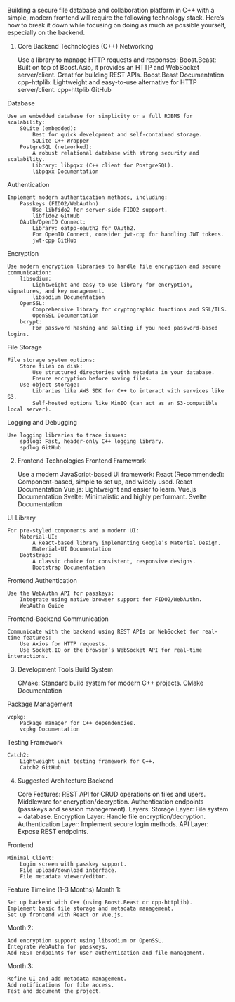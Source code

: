 Building a secure file database and collaboration platform in C++ with a simple, modern frontend will require the following technology stack. Here’s how to break it down while focusing on doing as much as possible yourself, especially on the backend.
1. Core Backend Technologies (C++)
   Networking

   Use a library to manage HTTP requests and responses:
   Boost.Beast:
   Built on top of Boost.Asio, it provides an HTTP and WebSocket server/client.
   Great for building REST APIs.
   Boost.Beast Documentation
   cpp-httplib:
   Lightweight and easy-to-use alternative for HTTP server/client.
   cpp-httplib GitHub

Database

    Use an embedded database for simplicity or a full RDBMS for scalability:
        SQLite (embedded):
            Best for quick development and self-contained storage.
            SQLite C++ Wrapper
        PostgreSQL (networked):
            A robust relational database with strong security and scalability.
            Library: libpqxx (C++ client for PostgreSQL).
            libpqxx Documentation

Authentication

    Implement modern authentication methods, including:
        Passkeys (FIDO2/WebAuthn):
            Use libfido2 for server-side FIDO2 support.
            libfido2 GitHub
        OAuth/OpenID Connect:
            Library: oatpp-oauth2 for OAuth2.
            For OpenID Connect, consider jwt-cpp for handling JWT tokens.
            jwt-cpp GitHub

Encryption

    Use modern encryption libraries to handle file encryption and secure communication:
        libsodium:
            Lightweight and easy-to-use library for encryption, signatures, and key management.
            libsodium Documentation
        OpenSSL:
            Comprehensive library for cryptographic functions and SSL/TLS.
            OpenSSL Documentation
        bcrypt:
            For password hashing and salting if you need password-based logins.

File Storage

    File storage system options:
        Store files on disk:
            Use structured directories with metadata in your database.
            Ensure encryption before saving files.
        Use object storage:
            Libraries like AWS SDK for C++ to interact with services like S3.
            Self-hosted options like MinIO (can act as an S3-compatible local server).

Logging and Debugging

    Use logging libraries to trace issues:
        spdlog: Fast, header-only C++ logging library.
        spdlog GitHub

2. Frontend Technologies
   Frontend Framework

   Use a modern JavaScript-based UI framework:
   React (Recommended):
   Component-based, simple to set up, and widely used.
   React Documentation
   Vue.js:
   Lightweight and easier to learn.
   Vue.js Documentation
   Svelte:
   Minimalistic and highly performant.
   Svelte Documentation

UI Library

    For pre-styled components and a modern UI:
        Material-UI:
            A React-based library implementing Google’s Material Design.
            Material-UI Documentation
        Bootstrap:
            A classic choice for consistent, responsive designs.
            Bootstrap Documentation

Frontend Authentication

    Use the WebAuthn API for passkeys:
        Integrate using native browser support for FIDO2/WebAuthn.
        WebAuthn Guide

Frontend-Backend Communication

    Communicate with the backend using REST APIs or WebSocket for real-time features:
        Use Axios for HTTP requests.
        Use Socket.IO or the browser’s WebSocket API for real-time interactions.

3. Development Tools
   Build System

   CMake:
   Standard build system for modern C++ projects.
   CMake Documentation

Package Management

    vcpkg:
        Package manager for C++ dependencies.
        vcpkg Documentation

Testing Framework

    Catch2:
        Lightweight unit testing framework for C++.
        Catch2 GitHub

4. Suggested Architecture
   Backend

   Core Features:
   REST API for CRUD operations on files and users.
   Middleware for encryption/decryption.
   Authentication endpoints (passkeys and session management).
   Layers:
   Storage Layer: File system + database.
   Encryption Layer: Handle file encryption/decryption.
   Authentication Layer: Implement secure login methods.
   API Layer: Expose REST endpoints.

Frontend

    Minimal Client:
        Login screen with passkey support.
        File upload/download interface.
        File metadata viewer/editor.

Feature Timeline (1-3 Months)
Month 1:

    Set up backend with C++ (using Boost.Beast or cpp-httplib).
    Implement basic file storage and metadata management.
    Set up frontend with React or Vue.js.

Month 2:

    Add encryption support using libsodium or OpenSSL.
    Integrate WebAuthn for passkeys.
    Add REST endpoints for user authentication and file management.

Month 3:

    Refine UI and add metadata management.
    Add notifications for file access.
    Test and document the project.
